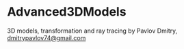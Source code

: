 # Advanced3DModels
3D models, transformation and ray tracing
by Pavlov Dmitry, dmitrypavlov74@gmail.com
